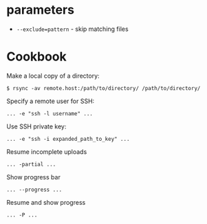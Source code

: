 # parameters

* `--exclude=pattern` - skip matching files

# Cookbook

Make a local copy of a directory:

```
$ rsync -av remote.host:/path/to/directory/ /path/to/directory/
```

Specify a remote user for SSH:

```
... -e "ssh -l username" ...
```

Use SSH private key:

```
... -e "ssh -i expanded_path_to_key" ...
```

Resume incomplete uploads

```
... -partial ...
```

Show progress bar

```
... --progress ...
```

Resume and show progress

```
... -P ...
```
